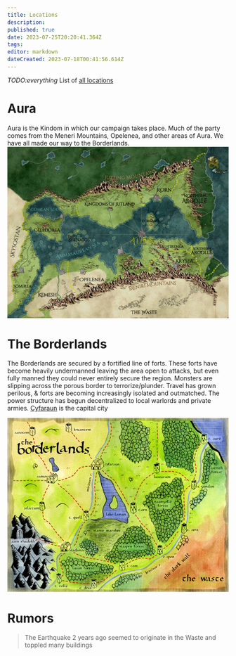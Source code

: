 ```yaml
---
title: Locations
description: 
published: true
date: 2023-07-25T20:20:41.364Z
tags: 
editor: markdown
dateCreated: 2023-07-18T00:41:56.614Z
---
```


*TODO:everything* List of [all locations](https://dwiki.whateverishere.net/t/location?sort=title)
# Aura
Aura is the Kindom in which our campaign takes place. Much of the party comes from the Meneri Mountains, Opelenea, and other areas of Aura. We have all made our way to the Borderlands.
![picture12.png](/locations/picture12.png)
# The Borderlands
The Borderlands are secured by a fortified line of forts. These forts have become heavily undermanned leaving the area open to attacks, but even fully manned they could never entirely secure the region. Monsters are slipping across the porous border to terrorize/plunder. Travel has grown perilous, & forts are becoming increasingly isolated and outmatched. The power structure has begun decentralized to local warlords and private armies. [Cyfaraun](/locations/cyfaraun) is the capital city

![picture13.png](/locations/picture13.png)

# Rumors
> The Earthquake 2 years ago seemed to originate in the Waste and toppled many buildings




